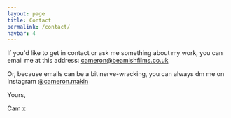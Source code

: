 ```yaml
---
layout: page
title: Contact
permalink: /contact/
navbar: 4
---
```


If you'd like to get in contact or ask me something about my work, you can email me at this address: [cameron@beamishfilms.co.uk](mailto:cameron@beamishfilms.co.uk)

Or, because emails can be a bit nerve-wracking, you can always dm me on Instagram [@cameron.makin](https://www.instagram.com/cameron.makin/)

Yours,

Cam x
